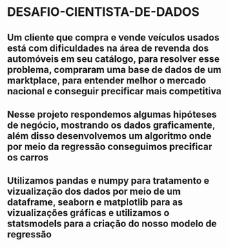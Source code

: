 # DESAFIO-CIENTISTA-DE-DADOS

## Um cliente que compra e vende veículos usados está com dificuldades na área de revenda dos automóveis em seu catálogo, para resolver esse problema, compraram uma base de dados de um marktplace, para entender melhor o mercado nacional e conseguir precificar mais competitiva

## Nesse projeto respondemos algumas hipóteses de negócio, mostrando os dados graficamente, além disso desenvolvemos um algoritmo onde por meio da regressão conseguimos precificar os carros

## Utilizamos pandas e numpy para tratamento e vizualização dos dados por meio de um dataframe, seaborn e matplotlib para as vizualizações gráficas e utilizamos o statsmodels para a criação do nosso modelo de regressão



